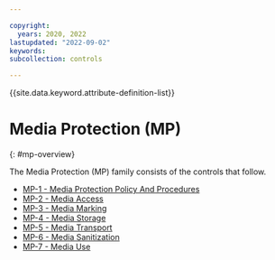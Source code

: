 ```yaml
---

copyright:
  years: 2020, 2022
lastupdated: "2022-09-02"
keywords: 
subcollection: controls

---
```




{{site.data.keyword.attribute-definition-list}}

# Media Protection (MP)
{: #mp-overview}

The Media Protection (MP) family consists of the controls that follow.

- [MP-1 - Media Protection Policy And Procedures](/docs/controls?topic=controls-mp-1)
- [MP-2 - Media Access](/docs/controls?topic=controls-mp-2)
- [MP-3 - Media Marking](/docs/controls?topic=controls-mp-3)
- [MP-4 - Media Storage](/docs/controls?topic=controls-mp-4)
- [MP-5 - Media Transport](/docs/controls?topic=controls-mp-5)
- [MP-6 - Media Sanitization](/docs/controls?topic=controls-mp-6)
- [MP-7 - Media Use](/docs/controls?topic=controls-mp-7)



